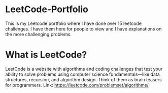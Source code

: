 # LeetCode-Portfolio
This is my Leetcode portfolio where I have done over 15 leetcode challenges. I have them here for people to view and I have explanations on the more challenging problems.


# What is LeetCode?
LeetCode is a website with algorithms and coding challenges that test your ability to solve problems using computer science fundamentals—like data structures, recursion, and algorithm design. Think of them as brain teasers for programmers.
Link: https://leetcode.com/problemset/algorithms/
